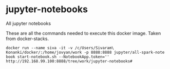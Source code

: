 # jupyter-notebooks
All jupyter notebooks

These are all the commands needed to execute this docker image. Taken from docker-stacks.

```
docker run --name siva -it -v /c/Users/Sivaram\ Konanki/docker/:/home/jovyan/work -p 8888:8888 jupyter/all-spark-note
book start-notebook.sh --NotebookApp.token=''
http://192.168.99.100:8888/tree/work/jupyter-notebooks#
```

